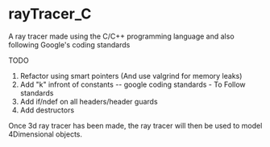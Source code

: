 # rayTracer_C
A ray tracer made using the C/C++ programming language and also following Google's coding standards


TODO
1) Refactor using smart pointers (And use valgrind for memory leaks)
2) Add "k" infront of constants -- google coding standards - To Follow standards
3) Add if/ndef on all headers/header guards
4) Add destructors


Once 3d ray tracer has been made, the ray tracer will then be used to model 4Dimensional objects.
